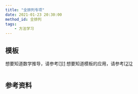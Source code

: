 ```yaml
---
title: "全排列专项"
date: 2021-01-23 20:30:00
method_id: 全排列
tags:
    - 方法学习
---
```


## 模板

想要知道数学推导，请参考[[1]][1]
想要知道模板的应用，请参考[[2]][2]

```java

```

## 参考资料

[1]: https://mp.weixin.qq.com/s/hJMfH4hSsT8sgdb5J2D2lA "聊聊一看就会一写就跪的二分查找"
[2]: https://www.bilibili.com/video/BV1yW411Z7um "花花酱 LeetCode Binary Search"


